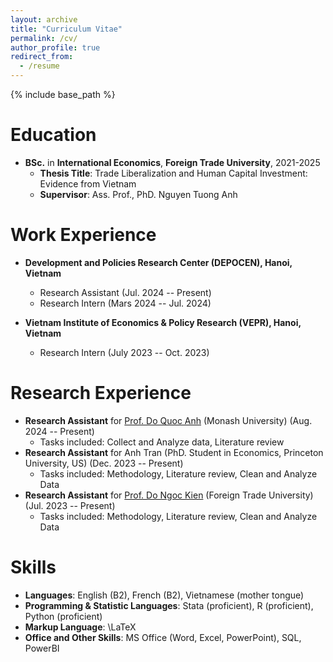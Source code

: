 ```yaml
---
layout: archive
title: "Curriculum Vitae"
permalink: /cv/
author_profile: true
redirect_from:
  - /resume
---
```


{% include base_path %}

Education
======
* **BSc.** in **International Economics**, **Foreign Trade University**, 2021-2025
  * **Thesis Title**: Trade Liberalization and Human Capital Investment: Evidence from Vietnam
  * **Supervisor**: Ass. Prof., PhD. Nguyen Tuong Anh

Work Experience
======
* **Development and Policies Research Center (DEPOCEN), Hanoi, Vietnam**
  * Research Assistant (Jul. 2024 -- Present)
  * Research Intern (Mars 2024 -- Jul. 2024)
  
* **Vietnam Institute of Economics & Policy Research (VEPR), Hanoi, Vietnam**
  * Research Intern (July 2023 -- Oct. 2023)

Research Experience
======
* **Research Assistant** for [Prof. Do Quoc Anh](https://sites.google.com/site/qaquocanhdo/) (Monash University) (Aug. 2024 -- Present)
  * Tasks included: Collect and Analyze data, Literature review
* **Research Assistant** for Anh Tran (PhD. Student in Economics, Princeton University, US) (Dec. 2023 -- Present)
  * Tasks included: Methodology, Literature review, Clean and Analyze Data
* **Research Assistant** for [Prof. Do Ngoc Kien](https://ktkdqt.ftu.edu.vn/do-ngoc-kien/) (Foreign Trade University) (Jul. 2023 -- Present)
  * Tasks included: Methodology, Literature review, Clean and Analyze Data
  
Skills
======
* **Languages**: English (B2), French (B2), Vietnamese (mother tongue)
* **Programming & Statistic Languages**: Stata (proficient), R (proficient), Python (proficient)
* **Markup Language**: \LaTeX
* **Office and Other Skills**: MS Office (Word, Excel, PowerPoint), SQL, PowerBI
